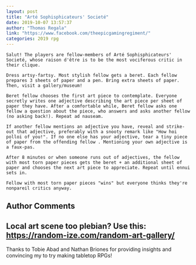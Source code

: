 ```yaml
---
layout: post
title: "Arté Sophisphicateurs' Societé"
date: 2019-10-07 13:57:37
author: "Thomas Regala"
link: "https://www.facebook.com/theepicgamingregiment/"
categories: 2019 rpg
---
```


 
```
Salut! The players are fellow-members of Arté Sophisphicateurs' Societé, whose raison d'être is to be the most vociferous critic in their clique.

Dress artsy-fartsy. Most stylish fellow gets a beret. Each fellow prepares 3 sheets of paper and a pen. Bring extra sheets of paper. Then, visit a gallery/museum!

Beret fellow chooses the first art piece to contemplate. Everyone secretly writes one adjective describing the art piece per sheet of paper they have. After a comfortable while, Beret fellow asks one fellow a question about the piece, who answers and asks another fellow (no asking back!). Repeat ad nauseam.

If another fellow mentions an adjective you have, reveal and strike-out that adjective, preferably with a snooty remark like "How hoi polloi of you!". If no one else has your adjective, tear a tiny piece of paper from the offending fellow . Mentioning your own adjective is a faux-pas.

After 8 minutes or when someone runs out of adjectives, the fellow with most torn paper pieces gets the beret + an additional sheet of paper and chooses the next art piece to appreciate. Repeat until ennui sets in.

Fellow with most torn paper pieces "wins" but everyone thinks they're nonpareil critics anyway.
```
## Author Comments
Local art scene too plebian? Use this: https://random-ize.com/random-art-gallery/
---
Thanks to Tobie Abad and Nathan Briones for providing insights and convincing my to try making tabletop RPGs!
